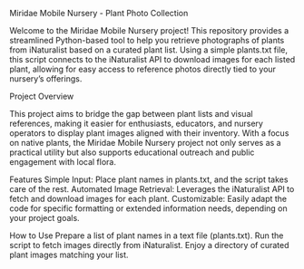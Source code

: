 Miridae Mobile Nursery - Plant Photo Collection

Welcome to the Miridae Mobile Nursery project! This repository provides a streamlined Python-based tool to help you retrieve photographs of plants from iNaturalist based on a curated plant list. Using a simple plants.txt file, this script connects to the iNaturalist API to download images for each listed plant, allowing for easy access to reference photos directly tied to your nursery’s offerings.


Project Overview

This project aims to bridge the gap between plant lists and visual references, making it easier for enthusiasts, educators, and nursery operators to display plant images aligned with their inventory. With a focus on native plants, the Miridae Mobile Nursery project not only serves as a practical utility but also supports educational outreach and public engagement with local flora.


Features
    Simple Input: Place plant names in plants.txt, and the script takes care of the rest.
    Automated Image Retrieval: Leverages the iNaturalist API to fetch and download images for each plant.
    Customizable: Easily adapt the code for specific formatting or extended information needs, depending on your project goals.


How to Use
    Prepare a list of plant names in a text file (plants.txt).
    Run the script to fetch images directly from iNaturalist.
    Enjoy a directory of curated plant images matching your list.
